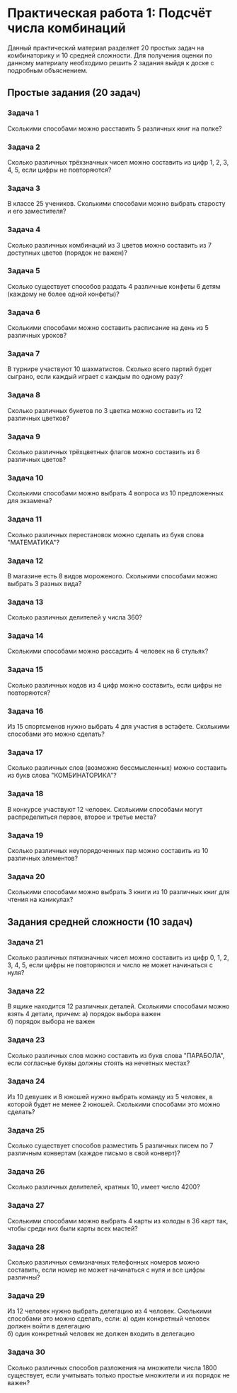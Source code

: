 # Практическая работа 1: Подсчёт числа комбинаций

Данный практический материал разделяет 20 простых задач на комбинаторику и 10 средней сложности. Для получения оценки по данному материалу необходимо решить 2 задания выйдя к доске с подробным объяснением.

## Простые задания (20 задач)

### Задача 1
Сколькими способами можно расставить 5 различных книг на полке?

### Задача 2
Сколько различных трёхзначных чисел можно составить из цифр 1, 2, 3, 4, 5, если цифры не повторяются?

### Задача 3
В классе 25 учеников. Сколькими способами можно выбрать старосту и его заместителя?

### Задача 4
Сколько различных комбинаций из 3 цветов можно составить из 7 доступных цветов (порядок не важен)?

### Задача 5
Сколько существует способов раздать 4 различные конфеты 6 детям (каждому не более одной конфеты)?

### Задача 6
Сколькими способами можно составить расписание на день из 5 различных уроков?

### Задача 7
В турнире участвуют 10 шахматистов. Сколько всего партий будет сыграно, если каждый играет с каждым по одному разу?

### Задача 8
Сколько различных букетов по 3 цветка можно составить из 12 различных цветков?

### Задача 9
Сколько различных трёхцветных флагов можно составить из 6 различных цветов?

### Задача 10
Сколькими способами можно выбрать 4 вопроса из 10 предложенных для экзамена?

### Задача 11
Сколько различных перестановок можно сделать из букв слова "МАТЕМАТИКА"?

### Задача 12
В магазине есть 8 видов мороженого. Сколькими способами можно выбрать 3 разных вида?

### Задача 13
Сколько различных делителей у числа 360?

### Задача 14
Сколькими способами можно рассадить 4 человек на 6 стульях?

### Задача 15
Сколько различных кодов из 4 цифр можно составить, если цифры не повторяются?

### Задача 16
Из 15 спортсменов нужно выбрать 4 для участия в эстафете. Сколькими способами это можно сделать?

### Задача 17
Сколько различных слов (возможно бессмысленных) можно составить из букв слова "КОМБИНАТОРИКА"?

### Задача 18
В конкурсе участвуют 12 человек. Сколькими способами могут распределиться первое, второе и третье места?

### Задача 19
Сколько различных неупорядоченных пар можно составить из 10 различных элементов?

### Задача 20
Сколькими способами можно выбрать 3 книги из 10 различных книг для чтения на каникулах?

## Задания средней сложности (10 задач)

### Задача 21
Сколько различных пятизначных чисел можно составить из цифр 0, 1, 2, 3, 4, 5, если цифры не повторяются и число не может начинаться с нуля?

### Задача 22
В ящике находится 12 различных деталей. Сколькими способами можно взять 4 детали, причем:
а) порядок выбора важен  
б) порядок выбора не важен

### Задача 23
Сколько различных слов можно составить из букв слова "ПАРАБОЛА", если согласные буквы должны стоять на нечетных местах?

### Задача 24
Из 10 девушек и 8 юношей нужно выбрать команду из 5 человек, в которой будет не менее 2 юношей. Сколькими способами это можно сделать?

### Задача 25
Сколько существует способов разместить 5 различных писем по 7 различным конвертам (каждое письмо в свой конверт)?

### Задача 26
Сколько различных делителей, кратных 10, имеет число 4200?

### Задача 27
Сколькими способами можно выбрать 4 карты из колоды в 36 карт так, чтобы среди них были карты всех мастей?

### Задача 28
Сколько различных семизначных телефонных номеров можно составить, если номер не может начинаться с нуля и все цифры различны?

### Задача 29
Из 12 человек нужно выбрать делегацию из 4 человек. Сколькими способами это можно сделать, если:
а) один конкретный человек должен войти в делегацию  
б) один конкретный человек не должен входить в делегацию

### Задача 30
Сколько различных способов разложения на множители числа 1800 существует, если учитывать только простые множители и их порядок не важен?